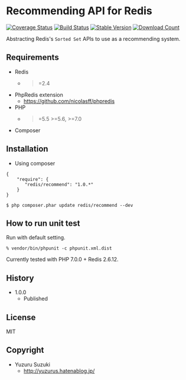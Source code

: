 Recommending API for Redis
=============================

[![Coverage Status](https://coveralls.io/repos/YuzuruS/redis-recommend/badge.png?branch=master)](https://coveralls.io/r/YuzuruS/redis-recommend)
[![Build Status](https://travis-ci.org/YuzuruS/redis-recommend.png?branch=master)](https://travis-ci.org/YuzuruS/redis-recommend)
[![Stable Version](https://poser.pugx.org/redis/recommend/v/stable.png)](https://packagist.org/packages/redis/recommend)
[![Download Count](https://poser.pugx.org/redis/ranking/downloads.png)](https://packagist.org/packages/redis/recommend)


Abstracting Redis's `Sorted Set` APIs to use as a recommending system.

Requirements
-----------------------------
- Redis
  - >=2.4
- PhpRedis extension
  - https://github.com/nicolasff/phpredis
- PHP
  - >=5.5 >=5.6, >=7.0
- Composer



Installation
----------------------------

* Using composer

```
{
    "require": {
       "redis/recommend": "1.0.*"
    }
}
```

```
$ php composer.phar update redis/recommend --dev
```


How to run unit test
----------------------------

Run with default setting.
```
% vendor/bin/phpunit -c phpunit.xml.dist
```

Currently tested with PHP 7.0.0 + Redis 2.6.12.


History
----------------------------
- 1.0.0
  - Published



License
----------------------------
MIT

Copyright
-----------------------------
- Yuzuru Suzuki
  - http://yuzurus.hatenablog.jp/

